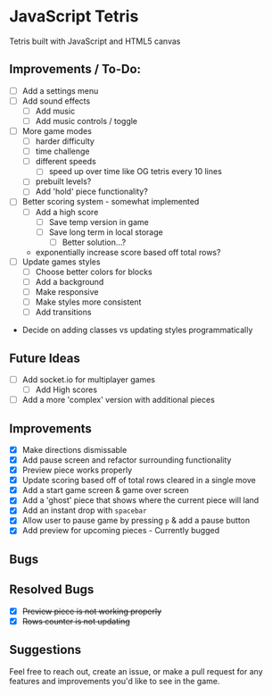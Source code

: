# JavaScript Tetris

Tetris built with JavaScript and HTML5 canvas

## Improvements / To-Do:
- [ ] Add a settings menu
- [ ] Add sound effects
  - [ ] Add music
  - [ ] Add music controls / toggle
- [ ] More game modes
  - [ ] harder difficulty
  - [ ] time challenge
  - [ ] different speeds
    - [ ] speed up over time like OG tetris every 10 lines
  - [ ] prebuilt levels?
  - [ ] Add 'hold' piece functionality?
- [ ] Better scoring system - somewhat implemented
  - [ ] Add a high score
    - [ ] Save temp version in game
    - [ ] Save long term in local storage
      - [ ] Better solution...?
  - exponentially increase score based off total rows?
- [ ] Update games styles
  - [ ] Choose better colors for blocks
  - [ ] Add a background
  - [ ] Make responsive
  - [ ] Make styles more consistent
  - [ ] Add transitions
- Decide on adding classes vs updating styles programmatically

## Future Ideas
- [ ] Add socket.io for multiplayer games
  - [ ] Add High scores
- [ ] Add a more 'complex' version with additional pieces

## Improvements
- [X] Make directions dismissable
- [X] Add pause screen and refactor surrounding functionality
- [X] Preview piece works properly
- [X] Update scoring based off of total rows cleared in a single move
- [X] Add a start game screen & game over screen
- [X] Add a 'ghost' piece that shows where the current piece will land
- [X] Add an instant drop with `spacebar`
- [X] Allow user to pause game by pressing `p` & add a pause button
- [X] Add preview for upcoming pieces - Currently bugged

## Bugs

## Resolved Bugs
- [X] ~~Preview piece is not working properly~~
- [X] ~~Rows counter is not updating~~

## Suggestions
Feel free to reach out, create an issue, or make a pull request for any features and improvements you'd like to see in the game.

